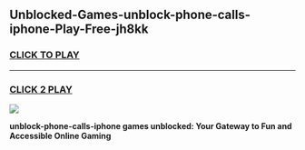 
## Unblocked-Games-unblock-phone-calls-iphone-Play-Free-jh8kk
<h3>
<a href="https://premium76.site?title=unblock-phone-calls-iphone&ref=12A">CLICK TO PLAY</a></h3>
<hr>

<h3>
<a href="https://premium76.site?title=unblock-phone-calls-iphone&ref=12A">CLICK 2 PLAY</a>
  
</h3>

<a href="https://premium76.site?title=unblock-phone-calls-iphone&ref=12A"><img src="https://clearcache.store/games.png"></a>


**unblock-phone-calls-iphone games unblocked: Your Gateway to Fun and Accessible Online Gaming**
